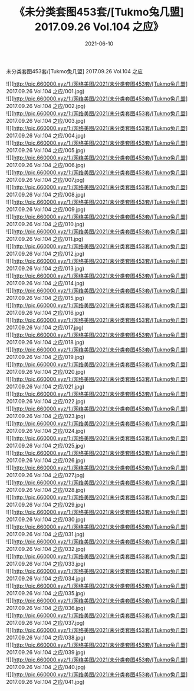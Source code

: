 ﻿---
layout: post
title:  《未分类套图453套/[Tukmo兔几盟] 2017.09.26 Vol.104 之应》
date:   2021-06-10
img: http://pic.660000.xyz/1:/网络美图/2021/未分类套图453套/[Tukmo兔几盟] 2017.09.26 Vol.104 之应/000.jpg
categories: [美女, 清纯, 唯美]
---

未分类套图453套/[Tukmo兔几盟] 2017.09.26 Vol.104 之应

 ![](http://pic.660000.xyz/1:/网络美图/2021/未分类套图453套/[Tukmo兔几盟] 2017.09.26 Vol.104 之应/001.jpg) <br>![](http://pic.660000.xyz/1:/网络美图/2021/未分类套图453套/[Tukmo兔几盟] 2017.09.26 Vol.104 之应/002.jpg) <br>![](http://pic.660000.xyz/1:/网络美图/2021/未分类套图453套/[Tukmo兔几盟] 2017.09.26 Vol.104 之应/003.jpg) <br>![](http://pic.660000.xyz/1:/网络美图/2021/未分类套图453套/[Tukmo兔几盟] 2017.09.26 Vol.104 之应/004.jpg) <br>![](http://pic.660000.xyz/1:/网络美图/2021/未分类套图453套/[Tukmo兔几盟] 2017.09.26 Vol.104 之应/005.jpg) <br>![](http://pic.660000.xyz/1:/网络美图/2021/未分类套图453套/[Tukmo兔几盟] 2017.09.26 Vol.104 之应/006.jpg) <br>![](http://pic.660000.xyz/1:/网络美图/2021/未分类套图453套/[Tukmo兔几盟] 2017.09.26 Vol.104 之应/007.jpg) <br>![](http://pic.660000.xyz/1:/网络美图/2021/未分类套图453套/[Tukmo兔几盟] 2017.09.26 Vol.104 之应/008.jpg) <br>![](http://pic.660000.xyz/1:/网络美图/2021/未分类套图453套/[Tukmo兔几盟] 2017.09.26 Vol.104 之应/009.jpg) <br>![](http://pic.660000.xyz/1:/网络美图/2021/未分类套图453套/[Tukmo兔几盟] 2017.09.26 Vol.104 之应/010.jpg) <br>![](http://pic.660000.xyz/1:/网络美图/2021/未分类套图453套/[Tukmo兔几盟] 2017.09.26 Vol.104 之应/011.jpg) <br>![](http://pic.660000.xyz/1:/网络美图/2021/未分类套图453套/[Tukmo兔几盟] 2017.09.26 Vol.104 之应/012.jpg) <br>![](http://pic.660000.xyz/1:/网络美图/2021/未分类套图453套/[Tukmo兔几盟] 2017.09.26 Vol.104 之应/013.jpg) <br>![](http://pic.660000.xyz/1:/网络美图/2021/未分类套图453套/[Tukmo兔几盟] 2017.09.26 Vol.104 之应/014.jpg) <br>![](http://pic.660000.xyz/1:/网络美图/2021/未分类套图453套/[Tukmo兔几盟] 2017.09.26 Vol.104 之应/015.jpg) <br>![](http://pic.660000.xyz/1:/网络美图/2021/未分类套图453套/[Tukmo兔几盟] 2017.09.26 Vol.104 之应/016.jpg) <br>![](http://pic.660000.xyz/1:/网络美图/2021/未分类套图453套/[Tukmo兔几盟] 2017.09.26 Vol.104 之应/017.jpg) <br>![](http://pic.660000.xyz/1:/网络美图/2021/未分类套图453套/[Tukmo兔几盟] 2017.09.26 Vol.104 之应/018.jpg) <br>![](http://pic.660000.xyz/1:/网络美图/2021/未分类套图453套/[Tukmo兔几盟] 2017.09.26 Vol.104 之应/019.jpg) <br>![](http://pic.660000.xyz/1:/网络美图/2021/未分类套图453套/[Tukmo兔几盟] 2017.09.26 Vol.104 之应/020.jpg) <br>![](http://pic.660000.xyz/1:/网络美图/2021/未分类套图453套/[Tukmo兔几盟] 2017.09.26 Vol.104 之应/021.jpg) <br>![](http://pic.660000.xyz/1:/网络美图/2021/未分类套图453套/[Tukmo兔几盟] 2017.09.26 Vol.104 之应/022.jpg) <br>![](http://pic.660000.xyz/1:/网络美图/2021/未分类套图453套/[Tukmo兔几盟] 2017.09.26 Vol.104 之应/023.jpg) <br>![](http://pic.660000.xyz/1:/网络美图/2021/未分类套图453套/[Tukmo兔几盟] 2017.09.26 Vol.104 之应/024.jpg) <br>![](http://pic.660000.xyz/1:/网络美图/2021/未分类套图453套/[Tukmo兔几盟] 2017.09.26 Vol.104 之应/025.jpg) <br>![](http://pic.660000.xyz/1:/网络美图/2021/未分类套图453套/[Tukmo兔几盟] 2017.09.26 Vol.104 之应/026.jpg) <br>![](http://pic.660000.xyz/1:/网络美图/2021/未分类套图453套/[Tukmo兔几盟] 2017.09.26 Vol.104 之应/027.jpg) <br>![](http://pic.660000.xyz/1:/网络美图/2021/未分类套图453套/[Tukmo兔几盟] 2017.09.26 Vol.104 之应/028.jpg) <br>![](http://pic.660000.xyz/1:/网络美图/2021/未分类套图453套/[Tukmo兔几盟] 2017.09.26 Vol.104 之应/029.jpg) <br>![](http://pic.660000.xyz/1:/网络美图/2021/未分类套图453套/[Tukmo兔几盟] 2017.09.26 Vol.104 之应/030.jpg) <br>![](http://pic.660000.xyz/1:/网络美图/2021/未分类套图453套/[Tukmo兔几盟] 2017.09.26 Vol.104 之应/031.jpg) <br>![](http://pic.660000.xyz/1:/网络美图/2021/未分类套图453套/[Tukmo兔几盟] 2017.09.26 Vol.104 之应/032.jpg) <br>![](http://pic.660000.xyz/1:/网络美图/2021/未分类套图453套/[Tukmo兔几盟] 2017.09.26 Vol.104 之应/033.jpg) <br>![](http://pic.660000.xyz/1:/网络美图/2021/未分类套图453套/[Tukmo兔几盟] 2017.09.26 Vol.104 之应/034.jpg) <br>![](http://pic.660000.xyz/1:/网络美图/2021/未分类套图453套/[Tukmo兔几盟] 2017.09.26 Vol.104 之应/035.jpg) <br>![](http://pic.660000.xyz/1:/网络美图/2021/未分类套图453套/[Tukmo兔几盟] 2017.09.26 Vol.104 之应/036.jpg) <br>![](http://pic.660000.xyz/1:/网络美图/2021/未分类套图453套/[Tukmo兔几盟] 2017.09.26 Vol.104 之应/037.jpg) <br>![](http://pic.660000.xyz/1:/网络美图/2021/未分类套图453套/[Tukmo兔几盟] 2017.09.26 Vol.104 之应/038.jpg) <br>![](http://pic.660000.xyz/1:/网络美图/2021/未分类套图453套/[Tukmo兔几盟] 2017.09.26 Vol.104 之应/039.jpg) <br>![](http://pic.660000.xyz/1:/网络美图/2021/未分类套图453套/[Tukmo兔几盟] 2017.09.26 Vol.104 之应/040.jpg) <br>![](http://pic.660000.xyz/1:/网络美图/2021/未分类套图453套/[Tukmo兔几盟] 2017.09.26 Vol.104 之应/041.jpg) <br>